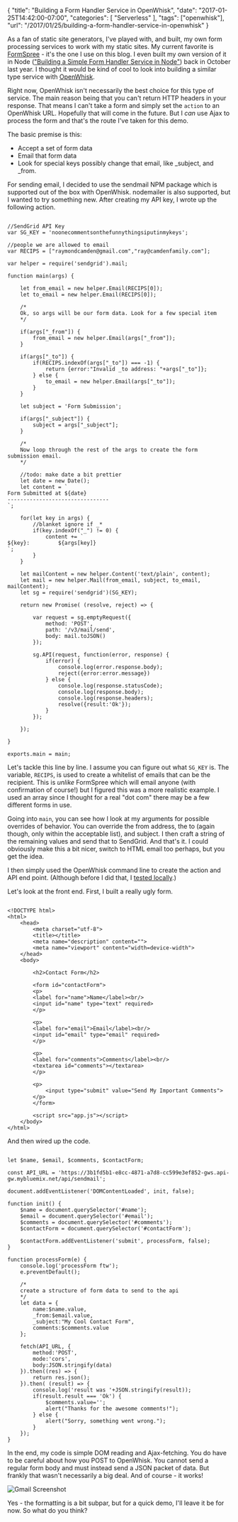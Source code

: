 
{
	"title": "Building a Form Handler Service in OpenWhisk",
	"date": "2017-01-25T14:42:00-07:00",
	"categories": [
		"Serverless"
	],
	"tags": ["openwhisk"],
	"url": "/2017/01/25/building-a-form-handler-service-in-openwhisk"
}

As a fan of static site generators, I've played with, and built, my own form processing services to work with my static sites. My current favorite is 
[FormSpree](https://formspree.io/) - it's the one I use on this blog. I even built my own version of it in Node (["Building a Simple Form Handler Service in Node"](https://www.raymondcamden.com/2016/10/31/building-a-simple-form-handler-service-in-node)) back
in October last year. I thought it would be kind of cool to look into building a similar type service with [OpenWhisk](https://developer.ibm.com/openwhisk/).

Right now, OpenWhisk isn't necessarily the best choice for this type of service. The main reason being that you can't return HTTP headers in your response. That
means I can't take a form and simply set the <code>action</code> to an OpenWhisk URL. Hopefully that will come in the future. But I *can* use Ajax to process
the form and that's the route I've taken for this demo.

The basic premise is this:

* Accept a set of form data
* Email that form data
* Look for special keys possibly change that email, like _subject, and _from.

For sending email, I decided to use the sendmail NPM package which is supported out of the box with OpenWhisk. nodemailer is also supported, but I
wanted to try something new. After creating my API key, I wrote up the following action.

<pre><code class="language-javascript">
&#x2F;&#x2F;SendGrid API Key
var SG_KEY = &#x27;noonecommentsonthefunnythingsiputinmykeys&#x27;;

&#x2F;&#x2F;people we are allowed to email
var RECIPS = [&quot;raymondcamden@gmail.com&quot;,&quot;ray@camdenfamily.com&quot;];

var helper = require(&#x27;sendgrid&#x27;).mail;

function main(args) {

	let from_email = new helper.Email(RECIPS[0]);
	let to_email = new helper.Email(RECIPS[0]);

	&#x2F;*
	Ok, so args will be our form data. Look for a few special item
	*&#x2F;

	if(args[&quot;_from&quot;]) {
		from_email = new helper.Email(args[&quot;_from&quot;]);
	}

	if(args[&quot;_to&quot;]) {
		if(RECIPS.indexOf(args[&quot;_to&quot;]) === -1) {
			return {error:&quot;Invalid _to address: &quot;+args[&quot;_to&quot;]};
		} else {
			to_email = new helper.Email(args[&quot;_to&quot;]);
		}
	}

	let subject = &#x27;Form Submission&#x27;;

	if(args[&quot;_subject&quot;]) {
		subject = args[&quot;_subject&quot;];
	}

	&#x2F;*
	Now loop through the rest of the args to create the form submission email.
	*&#x2F;

	&#x2F;&#x2F;todo: make date a bit prettier
	let date = new Date();
	let content = `
Form Submitted at ${date}
--------------------------------
`;

	for(let key in args) {
		&#x2F;&#x2F;blanket ignore if _*
		if(key.indexOf(&quot;_&quot;) != 0) {
			content += `
${key}:			${args[key]}
`;
		}
	}

	let mailContent = new helper.Content(&#x27;text&#x2F;plain&#x27;, content);
	let mail = new helper.Mail(from_email, subject, to_email, mailContent);
	let sg = require(&#x27;sendgrid&#x27;)(SG_KEY);

	return new Promise( (resolve, reject) =&gt; {

		var request = sg.emptyRequest({
			method: &#x27;POST&#x27;,
			path: &#x27;&#x2F;v3&#x2F;mail&#x2F;send&#x27;,
			body: mail.toJSON()
		});
		
		sg.API(request, function(error, response) {
			if(error) {
				console.log(error.response.body);
				reject({error:error.message}) 
			} else {
				console.log(response.statusCode);
				console.log(response.body);
				console.log(response.headers);
				resolve({result:&#x27;Ok&#x27;});
			}
		});

	});

}

exports.main = main;
</code></pre>

Let's tackle this line by line. I assume you can figure out what <code>SG_KEY</code> is. The variable, <code>RECIPS</code>, is used to create
a whitelist of emails that can be the recipient. This is *unlike* FormSpree which will email anyone (with confirmation of course!) but I figured
this was a more realistic example. I used an array since I thought for a real "dot com" there may be a few different forms in
use. 

Going into <code>main</code>, you can see how I look at my arguments for possible overrides of behavior. You can override the
from address, the to (again though, only within the acceptable list), and subject. I then craft a string of the remaining values and
send that to SendGrid. And that's it. I could obviously make this a bit nicer, switch to HTML email too perhaps, but you get the idea.

I then simply used the OpenWhisk command line to create the action and API end point. (Although before I did that, I [tested locally](https://www.raymondcamden.com/2017/01/09/quick-tip-for-testing-openwhisk-actions-locally).) 

Let's look at the front end. First, I built a really ugly form.

<pre><code class="language-markup">
&lt;!DOCTYPE html&gt;
&lt;html&gt;
	&lt;head&gt;
		&lt;meta charset=&quot;utf-8&quot;&gt;
		&lt;title&gt;&lt;&#x2F;title&gt;
		&lt;meta name=&quot;description&quot; content=&quot;&quot;&gt;
		&lt;meta name=&quot;viewport&quot; content=&quot;width=device-width&quot;&gt;
	&lt;&#x2F;head&gt;
	&lt;body&gt;

		&lt;h2&gt;Contact Form&lt;&#x2F;h2&gt;

		&lt;form id=&quot;contactForm&quot;&gt;
		&lt;p&gt;
		&lt;label for=&quot;name&quot;&gt;Name&lt;&#x2F;label&gt;&lt;br&#x2F;&gt;
		&lt;input id=&quot;name&quot; type=&quot;text&quot; required&gt;
		&lt;&#x2F;p&gt;

		&lt;p&gt;
		&lt;label for=&quot;email&quot;&gt;Email&lt;&#x2F;label&gt;&lt;br&#x2F;&gt;
		&lt;input id=&quot;email&quot; type=&quot;email&quot; required&gt;
		&lt;&#x2F;p&gt;

		&lt;p&gt;
		&lt;label for=&quot;comments&quot;&gt;Comments&lt;&#x2F;label&gt;&lt;br&#x2F;&gt;
		&lt;textarea id=&quot;comments&quot;&gt;&lt;&#x2F;textarea&gt;
		&lt;&#x2F;p&gt;

		&lt;p&gt;
			&lt;input type=&quot;submit&quot; value=&quot;Send My Important Comments&quot;&gt;
		&lt;&#x2F;p&gt;
		&lt;&#x2F;form&gt;

		&lt;script src=&quot;app.js&quot;&gt;&lt;&#x2F;script&gt;
	&lt;&#x2F;body&gt;
&lt;&#x2F;html&gt;
</code></pre>

And then wired up the code.

<pre><code class="language-javascript">
let $name, $email, $comments, $contactForm;

const API_URL = &#x27;https:&#x2F;&#x2F;3b1fd5b1-e8cc-4871-a7d8-cc599e3ef852-gws.api-gw.mybluemix.net&#x2F;api&#x2F;sendmail&#x27;;
				
document.addEventListener(&#x27;DOMContentLoaded&#x27;, init, false);

function init() {
	$name = document.querySelector(&#x27;#name&#x27;);
	$email = document.querySelector(&#x27;#email&#x27;);
	$comments = document.querySelector(&#x27;#comments&#x27;);
	$contactForm = document.querySelector(&#x27;#contactForm&#x27;);

	$contactForm.addEventListener(&#x27;submit&#x27;, processForm, false);
}

function processForm(e) {
	console.log(&#x27;processForm ftw&#x27;);
	e.preventDefault();

	&#x2F;*
	create a structure of form data to send to the api
	*&#x2F;
	let data = {
		name:$name.value,
		_from:$email.value,
		_subject:&quot;My Cool Contact Form&quot;,
		comments:$comments.value
	};

	fetch(API_URL, {
		method:&#x27;POST&#x27;, 
		mode:&#x27;cors&#x27;,
		body:JSON.stringify(data)
	}).then((res) =&gt; {
		return res.json();
	}).then( (result) =&gt; {
		console.log(&#x27;result was &#x27;+JSON.stringify(result));	
		if(result.result === &#x27;Ok&#x27;) {
			$comments.value=&#x27;&#x27;;
			alert(&quot;Thanks for the awesome comments!&quot;);
		} else {
			alert(&quot;Sorry, something went wrong.&quot;);
		}
	});
}
</code></pre>

In the end, my code is simple DOM reading and Ajax-fetching. You do have to be careful about how you POST to OpenWhisk. You cannot send a regular
form body and must instead send a JSON packet of data. But frankly that wasn't necessarily a big deal. And of course - it works!

<img src="https://static.raymondcamden.com/images/2017/1/owemail1.png" title="Gmail Screenshot" class="imgborder">

Yes - the formatting is a bit subpar, but for a quick demo, I'll leave it be for now. So what do you think?
